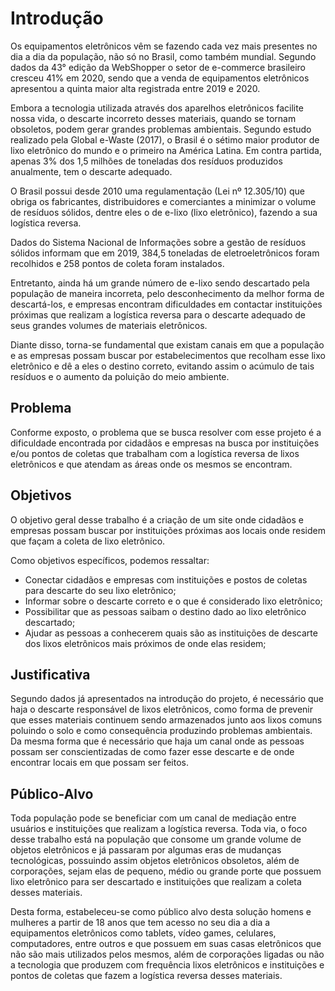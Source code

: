 # Introdução

Os equipamentos eletrônicos vêm se fazendo cada vez mais presentes no dia a dia da população, não só no Brasil, como também mundial. Segundo dados da 43° edição da WebShopper o setor de e-commerce brasileiro cresceu 41% em 2020, sendo que a venda de equipamentos eletrônicos apresentou a quinta maior alta registrada entre 2019 e 2020. 

Embora a tecnologia utilizada através dos aparelhos eletrônicos facilite nossa vida, o descarte incorreto desses materiais, quando se tornam obsoletos, podem gerar grandes problemas ambientais. Segundo estudo realizado pela Global e-Waste (2017), o Brasil é o sétimo maior produtor de lixo eletrônico do mundo e o primeiro na América Latina. Em contra partida, apenas 3% dos 1,5 milhões de toneladas dos resíduos produzidos anualmente, tem o descarte adequado.  

O Brasil possui desde 2010 uma regulamentação (Lei nº 12.305/10) que obriga os fabricantes, distribuidores e comerciantes a minimizar o volume de resíduos sólidos, dentre eles o de e-lixo (lixo eletrônico), fazendo a sua logística reversa.  

Dados do Sistema Nacional de Informações sobre a gestão de resíduos sólidos informam que em 2019, 384,5 toneladas de eletroeletrônicos foram recolhidos e 258 pontos de coleta foram instalados.  

Entretanto, ainda há um grande número de e-lixo sendo descartado pela população de maneira incorreta, pelo desconhecimento da melhor forma de descartá-los, e empresas encontram dificuldades em contactar instituições próximas que realizam a logística reversa para o descarte adequado de seus grandes volumes de materiais eletrônicos. 

Diante disso, torna-se fundamental que existam canais em que a população e as empresas possam buscar por estabelecimentos que recolham esse lixo eletrônico e dê a eles o destino correto, evitando assim o acúmulo de tais resíduos e o aumento da poluição do meio ambiente. 

## Problema
Conforme exposto, o problema que se busca resolver com esse projeto é a dificuldade encontrada por cidadãos e empresas na busca por instituições e/ou pontos de coletas que trabalham com a logística reversa de lixos eletrônicos e que atendam as áreas onde os mesmos se encontram. 

## Objetivos

O objetivo geral desse trabalho é a criação de um site onde cidadãos e empresas possam buscar por instituições próximas aos locais onde residem que façam a coleta de lixo eletrônico. 

Como objetivos específicos, podemos ressaltar: 
 
* Conectar cidadãos e empresas com instituições e postos de coletas para descarte do seu lixo eletrônico;
* Informar sobre o descarte correto e o que é considerado lixo eletrônico;
* Possibilitar que as pessoas saibam o destino dado ao lixo eletrônico descartado;
* Ajudar as pessoas a conhecerem quais são as instituições de descarte dos lixos eletrônicos mais próximos de onde elas residem;



## Justificativa

Segundo dados já apresentados na introdução do projeto, é necessário que haja o descarte responsável de lixos eletrônicos, como forma de prevenir que esses materiais continuem sendo armazenados junto aos lixos comuns poluindo o solo e como consequência produzindo problemas ambientais. Da mesma forma que é necessário que haja um canal onde as pessoas possam ser conscientizadas de como fazer esse descarte e de onde encontrar locais em que possam ser feitos.

## Público-Alvo

Toda população pode se beneficiar com um canal de mediação entre usuários e instituições que realizam a logística reversa. Toda via, o foco desse trabalho está na população que consome um grande volume de objetos eletrônicos e já passaram por algumas eras de mudanças tecnológicas, possuindo assim objetos eletrônicos obsoletos, além de corporações, sejam elas de pequeno, médio ou grande porte que possuem lixo eletrônico para ser descartado e instituições que realizam a coleta desses materiais. 

Desta forma, estabeleceu-se como público alvo desta solução homens e mulheres a partir de 18 anos que tem acesso no seu dia a dia a equipamentos eletrônicos como tablets, vídeo games, celulares, computadores, entre outros e que possuem em suas casas eletrônicos que não são mais utilizados pelos mesmos, além de corporações ligadas ou não a tecnologia que produzem com frequência lixos eletrônicos e instituições e pontos de coletas que fazem a logística reversa desses materiais. 
